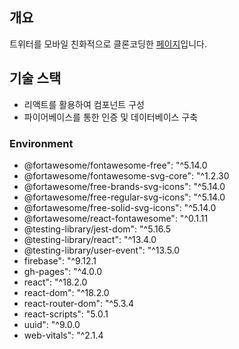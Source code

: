 ## 개요  
트위터를 모바일 친화적으로 클론코딩한 [페이지](dochi486.github.io/twitter-clone-coding)입니다. 

## 기술 스택
- 리액트를 활용하여 컴포넌트 구성
- 파이어베이스를 통한 인증 및 데이터베이스 구축


### Environment
- @fortawesome/fontawesome-free": "^5.14.0
- @fortawesome/fontawesome-svg-core": "^1.2.30
- @fortawesome/free-brands-svg-icons": "^5.14.0
- @fortawesome/free-regular-svg-icons": "^5.14.0
- @fortawesome/free-solid-svg-icons": "^5.14.0
- @fortawesome/react-fontawesome": "^0.1.11
- @testing-library/jest-dom": "^5.16.5
- @testing-library/react": "^13.4.0
- @testing-library/user-event": "^13.5.0
- firebase": "^9.12.1
- gh-pages": "^4.0.0
- react": "^18.2.0
- react-dom": "^18.2.0
- react-router-dom": "^5.3.4
- react-scripts": "5.0.1
- uuid": "^9.0.0
- web-vitals": "^2.1.4
